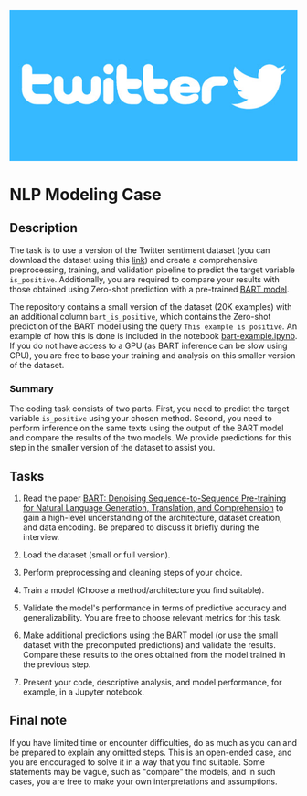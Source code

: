 ![Twitter](twitter.jpg)

# NLP Modeling Case

## Description

The task is to use a version of the Twitter sentiment dataset (you can download the dataset using this [link](https://drive.google.com/file/d/13mAaFqCrscUYkoITf4rZ6qG9ptAlIJVb/view?usp=sharing)) and create a comprehensive preprocessing, training, and validation pipeline to predict the target variable `is_positive`. Additionally, you are required to compare your results with those obtained using Zero-shot prediction with a pre-trained [BART model](https://huggingface.co/transformers/model_doc/bart.html).

The repository contains a small version of the dataset (20K examples) with an additional column `bart_is_positive`, which contains the Zero-shot prediction of the BART model using the query `This example is positive`. An example of how this is done is included in the notebook [bart-example.ipynb](./bart-example.ipynb). If you do not have access to a GPU (as BART inference can be slow using CPU), you are free to base your training and analysis on this smaller version of the dataset.

### Summary

The coding task consists of two parts. First, you need to predict the target variable `is_positive` using your chosen method. Second, you need to perform inference on the same texts using the output of the BART model and compare the results of the two models. We provide predictions for this step in the smaller version of the dataset to assist you.

## Tasks

1. Read the paper [BART: Denoising Sequence-to-Sequence Pre-training for Natural Language Generation, Translation, and Comprehension](https://arxiv.org/abs/1910.13461) to gain a high-level understanding of the architecture, dataset creation, and data encoding. Be prepared to discuss it briefly during the interview.

2. Load the dataset (small or full version).

3. Perform preprocessing and cleaning steps of your choice.

4. Train a model (Choose a method/architecture you find suitable).

5. Validate the model's performance in terms of predictive accuracy and generalizability. You are free to choose relevant metrics for this task.

6. Make additional predictions using the BART model (or use the small dataset with the precomputed predictions) and validate the results. Compare these results to the ones obtained from the model trained in the previous step.

7. Present your code, descriptive analysis, and model performance, for example, in a Jupyter notebook.

## Final note

If you have limited time or encounter difficulties, do as much as you can and be prepared to explain any omitted steps. This is an open-ended case, and you are encouraged to solve it in a way that you find suitable. Some statements may be vague, such as "compare" the models, and in such cases, you are free to make your own interpretations and assumptions.
